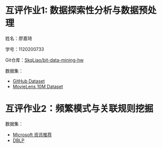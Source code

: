 # 互评作业1: 数据探索性分析与数据预处理

姓名：廖嘉琦

学号：1120200733

Git仓库：[SkqLiao/bit-data-mining-hw](https://github.com/SkqLiao/bit-data-mining-hw)

数据集：

- [GitHub Dataset](https://www.kaggle.com/datasets/nikhil25803/github-dataset?select=repository_data.csv)
- [MovieLens 10M Dataset](https://www.kaggle.com/datasets/amirmotefaker/movielens-10m-dataset-latest-version)


# 互评作业2：频繁模式与关联规则挖掘

数据集：

- [Microsoft 资讯推荐](https://learn.microsoft.com/zh-cn/azure/open-datasets/dataset-microsoft-news?tabs=azureml-opendatasets)
- [DBLP](https://dblp.uni-trier.de/xml/)
